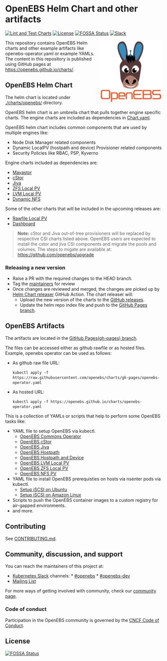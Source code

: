 # OpenEBS Helm Chart and other artifacts

[![Lint and Test Charts](https://github.com/openebs/charts/workflows/Lint%20and%20Test%20Charts/badge.svg?branch=main)](https://github.com/openebs/charts/actions)
[![License](https://img.shields.io/badge/License-Apache%202.0-blue.svg)](https://opensource.org/licenses/Apache-2.0)
[![FOSSA Status](https://app.fossa.com/api/projects/git%2Bgithub.com%2Fopenebs%2Fcharts.svg?type=shield)](https://app.fossa.com/projects/git%2Bgithub.com%2Fopenebs%2Fcharts?ref=badge_shield)
[![Slack](https://img.shields.io/badge/chat!!!-slack-ff1493.svg?style=flat-square)](https://kubernetes.slack.com/messages/openebs)


<img width="200" align="right" alt="OpenEBS Logo" src="https://raw.githubusercontent.com/cncf/artwork/HEAD/projects/openebs/stacked/color/openebs-stacked-color.png" xmlns="http://www.w3.org/1999/html">


This repository contains OpenEBS Helm charts and other example artifacts like openebs-operator.yaml or example YAMLs. The content in this repository is published using GitHub pages at https://openebs.github.io/charts/. 

## OpenEBS Helm Chart

The helm chart is located under [./charts/openebs/](./charts/openebs/) directory. 

OpenEBS helm chart is an umbrella chart that pulls together engine specific charts. The engine charts are included as dependencies in [Chart.yaml](charts/openebs/Chart.yaml).

OpenEBS helm chart includes common components that are used by multiple engines like:
- Node Disk Manager related components
- Dynamic LocalPV (hostpath and device) Provisioner related components
- Security Policies like RBAC, PSP, Kyverno 

Engine charts included as dependencies are:
- [Mayastor](https://github.com/openebs/mayastor-extensions/tree/v2.4.0/chart)
- [cStor](https://github.com/openebs/cstor-operators/tree/HEAD/deploy/helm/charts)
- [Jiva](https://github.com/openebs/jiva-operator/tree/HEAD/deploy/helm/charts)
- [ZFS Local PV](https://github.com/openebs/zfs-localpv/tree/HEAD/deploy/helm/charts)
- [LVM Local PV](https://github.com/openebs/lvm-localpv/tree/HEAD/deploy/helm/charts)
- [Dynamic NFS](https://github.com/openebs/dynamic-nfs-provisioner/tree/develop/deploy/helm/charts)

Some of the other charts that will be included in the upcoming releases are:
- [Rawfile Local PV](https://github.com/openebs/rawfile-localpv/tree/HEAD/deploy/charts/rawfile-csi)
- [Dashboard](https://github.com/openebs/monitoring/tree/develop/deploy/charts/openebs-monitoring)

> **Note:** cStor and Jiva out-of-tree provisioners will be replaced by respective CSI charts listed above. OpenEBS users are expected to install the cstor and jiva CSI components and migrate the pools and volumes. The steps to migate are available at: https://github.com/openebs/upgrade

### Releasing a new version 

- Raise a PR with the required changes to the HEAD branch. 
- Tag the [maintainers](./MAINTAINERS) for review
- Once changes are reviewed and merged, the changes are picked up by [Helm Chart releaser](https://github.com/helm/chart-releaser-action) GitHub Action. The chart releaser will: 
  - Upload the new version of the charts to the [GitHub releases](https://github.com/openebs/charts/releases).
  - Update the helm repo index file and push to the [GitHub Pages branch](https://github.com/openebs/charts/tree/gh-pages).


## OpenEBS Artifacts

The artifacts are located in the [GitHub Pages(gh-pages) branch](https://github.com/openebs/charts/tree/gh-pages).

The files can be accessed either as github rawfile or as hosted files. Example, openebs operator can be used as follows:
- As github raw file URL:
  ```
  kubectl apply -f https://raw.githubusercontent.com/openebs/charts/gh-pages/openebs-operator.yaml
  ```
- As hosted URL:
  ```
  kubectl apply -f https://openebs.github.io/charts/openebs-operator.yaml
  ```

This is a collection of YAMLs or scripts that help to perform some OpenEBS tasks like:
- YAML file to setup OpenEBS via kubectl.
  - [OpenEBS Commons Operator](https://github.com/openebs/charts/blob/gh-pages/openebs-operator.yaml)
  - [OpenEBS cStor](https://github.com/openebs/charts/blob/gh-pages/cstor-operator.yaml)
  - [OpenEBS Jiva](https://github.com/openebs/charts/blob/gh-pages/jiva-operator.yaml)
  - [OpenEBS Hostpath](https://github.com/openebs/charts/blob/gh-pages/hostpath-operator.yaml) 
  - [OpenEBS Hostpath and Device](https://github.com/openebs/charts/blob/gh-pages/openebs-operator-lite.yaml)
  - [OpenEBS LVM Local PV](https://github.com/openebs/charts/blob/gh-pages/lvm-operator.yaml)
  - [OpenEBS ZFS Local PV](https://github.com/openebs/charts/blob/gh-pages/zfs-operator.yaml)
  - [OpenEBS NFS PV](https://github.com/openebs/charts/blob/gh-pages/nfs-operator.yaml)
- YAML file to install OpenEBS prerequisties on hosts via nsenter pods via kubectl.
  - [Setup iSCSI on Ubuntu](https://github.com/openebs/charts/blob/gh-pages/openebs-ubuntu-setup.yaml)
  - [Setup iSCSI on Amazon Linux](https://github.com/openebs/charts/blob/gh-pages/openebs-amazonlinux-setup.yaml)
- Scripts to push the OpenEBS container images to a custom registry for air-gapped environments. 
- and more. 


## Contributing

See [CONTRIBUTING.md](./CONTRIBUTING.md).

## Community, discussion, and support

You can reach the maintainers of this project at:

- [Kubernetes Slack](http://slack.k8s.io/) channels: 
      * [#openebs](https://kubernetes.slack.com/messages/openebs/)
      * [#openebs-dev](https://kubernetes.slack.com/messages/openebs-dev/)
- [Mailing List](https://lists.cncf.io/g/cncf-openebs-users)

For more ways of getting involved with community, check our [community page](https://github.com/openebs/openebs/tree/HEAD/community).

### Code of conduct

Participation in the OpenEBS community is governed by the [CNCF Code of Conduct](./CODE-OF-CONDUCT.md).



## License

[![FOSSA Status](https://app.fossa.com/api/projects/git%2Bgithub.com%2Fopenebs%2Fcharts.svg?type=large)](https://app.fossa.com/projects/git%2Bgithub.com%2Fopenebs%2Fcharts?ref=badge_large)
